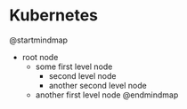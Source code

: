# Kubernetes

@startmindmap
* root node
    * some first level node
        * second level node
        * another second level node
    * another first level node
      @endmindmap